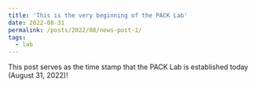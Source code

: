 ```yaml
---
title: 'This is the very beginning of the PACK Lab'
date: 2022-08-31
permalink: /posts/2022/08/news-post-1/
tags:
  - lab
---
```


This post serves as the time stamp that the PACK Lab is established today (August 31, 2022)!
